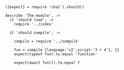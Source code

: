    ({expect} = require 'chai').should()

    describe 'The module', ->
      it 'should load', ->
        require '../index'

      it 'should compile', ->

        compile = require '../compile'

        fun = compile {language:'v2',script:'3 + 4'}, {}
        expect(typeof fun).to.equal 'function'

        expect(await fun()).to.equal 7
